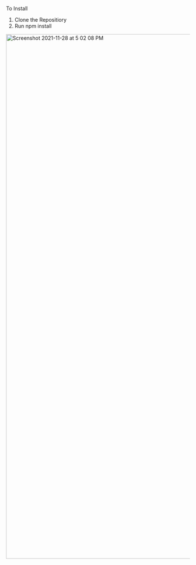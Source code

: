 


To Install 

1. Clone the Repositiory
2. Run npm install


<img width="1435" alt="Screenshot 2021-11-28 at 5 02 08 PM" src="https://user-images.githubusercontent.com/36052802/143765999-5ecb41d8-8bdd-4f87-b75c-a0c2b9087132.png">
